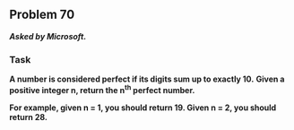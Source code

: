 ## Problem 70
***Asked by Microsoft.***
### Task
**A number is considered perfect if its digits sum up to exactly 10.**
**Given a positive integer n, return the n<sup>th</sup> perfect number.**

**For example, given n = 1, you should return 19. Given n = 2, you should return 28.**
